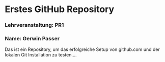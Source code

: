 # Erstes GitHub Repository
### Lehrveranstaltung: PR1
### Name: Gerwin Passer

Das ist ein Repository, um das erfolgreiche Setup von github.com und der lokalen Git Installation zu
testen....

